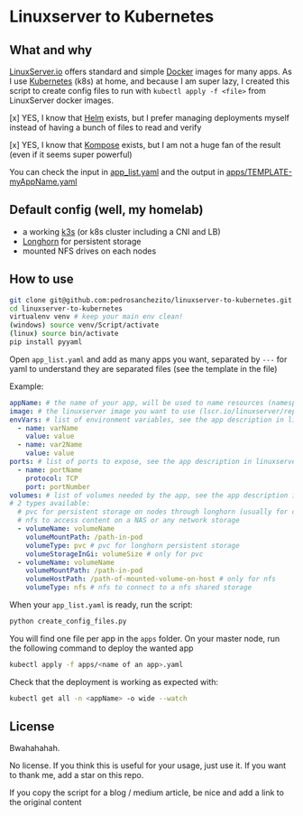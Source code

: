 # Linuxserver to Kubernetes

## What and why
[LinuxServer.io](https://www.linuxserver.io/) offers standard and simple [Docker](https://www.docker.com/) images for many apps. As I use [Kubernetes](https://kubernetes.io/) (k8s) at home, and because I am super lazy, I created this script to create config files to run with `kubectl apply -f <file>` from LinuxServer docker images.

[x] YES, I know that [Helm](https://helm.sh/) exists, but I prefer managing deployments myself instead of having a bunch of files to read and verify

[x] YES, I know that [Kompose](https://kompose.io/) exists, but I am not a huge fan of the result (even if it seems super powerful)

You can check the input in [app_list.yaml](https://github.com/pedrosanchezito/linuxserver-to-kubernetes/blob/master/app_list.yaml) and the output in [apps/TEMPLATE-myAppName.yaml](https://github.com/pedrosanchezito/linuxserver-to-kubernetes/blob/master/apps/TEMPLATE-myAppName.yaml)

## Default config (well, my homelab)
- a working [k3s](https://k3s.io/) (or k8s cluster including a CNI and LB)
- [Longhorn](https://longhorn.io/) for persistent storage
- mounted NFS drives on each nodes

## How to use
```bash
git clone git@github.com:pedrosanchezito/linuxserver-to-kubernetes.git
cd linuxserver-to-kubernetes
virtualenv venv # keep your main env clean!
(windows) source venv/Script/activate
(linux) source bin/activate
pip install pyyaml
```

Open `app_list.yaml` and add as many apps you want, separated by `---` for yaml to understand they are separated files (see the template in the file)

Example:
```yaml
appName: # the name of your app, will be used to name resources (namespace, deployment, pvc, service)
image: # the linuxserver image you want to use (lscr.io/linuxserver/repo:tag)
envVars: # list of environment variables, see the app description in linuxserver
  - name: varName
    value: value
  - name: var2Name
    value: value
ports: # list of ports to expose, see the app description in linuxserver
  - name: portName
    protocol: TCP
    port: portNumber
volumes: # list of volumes needed by the app, see the app description in linuxserver.
# 2 types available: 
  # pvc for persistent storage on nodes through longhorn (usually for configuration)
  # nfs to access content on a NAS or any network storage
  - volumeName: volumeName
    volumeMountPath: /path-in-pod
    volumeType: pvc # pvc for longhorn persistent storage
    volumeStorageInGi: volumeSize # only for pvc
  - volumeName: volumeName
    volumeMountPath: /path-in-pod
    volumeHostPath: /path-of-mounted-volume-on-host # only for nfs
    volumeType: nfs # nfs to connect to a nfs shared storage
```

When your `app_list.yaml` is ready, run the script:
```bash
python create_config_files.py
```

You will find one file per app in the `apps` folder. On your master node, run the following command to deploy the wanted app
```bash
kubectl apply -f apps/<name of an app>.yaml
```

Check that the deployment is working as expected with:
```bash
kubectl get all -n <appName> -o wide --watch
```

## License
Bwahahahah.

No license. If you think this is useful for your usage, just use it. If you want to thank me, add a star on this repo.

If you copy the script for a blog / medium article, be nice and add a link to the original content